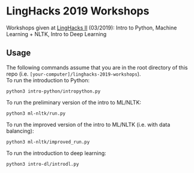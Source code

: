 # LingHacks 2019 Workshops
Workshops given at [LingHacks II](http://linghacks.tech/linghacks-ii) (03/2019): Intro to Python, Machine Learning + NLTK, Intro to Deep Learning
## Usage
The following commands assume that you are in the root directory of this repo (i.e. `[your-computer]/linghacks-2019-workshops`).  
To run the introduction to Python:
```
python3 intro-python/intropython.py
```
To run the preliminary version of the intro to ML/NLTK:
```
python3 ml-nltk/run.py
```
To run the improved version of the intro to ML/NLTK (i.e. with data balancing):
```
python3 ml-nltk/improved_run.py
```
To run the introduction to deep learning:
```
python3 intro-dl/introdl.py
```
